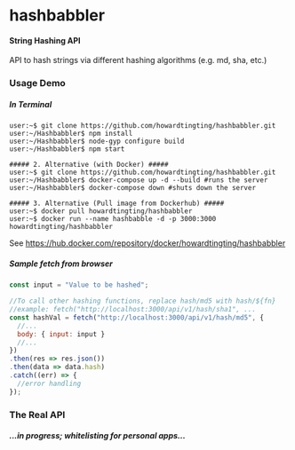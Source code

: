 
hashbabbler
========

#### String Hashing API ####

API to hash strings via different hashing algorithms (e.g. md, sha, etc.)

### Usage Demo ###

##### In Terminal #####
```console
user:~$ git clone https://github.com/howardtingting/hashbabbler.git
user:~/Hashbabbler$ npm install
user:~/Hashbabbler$ node-gyp configure build
user:~/Hashbabbler$ npm start
```
```console
##### 2. Alternative (with Docker) #####
user:~$ git clone https://github.com/howardtingting/hashbabbler.git
user:~/Hashbabbler$ docker-compose up -d --build #runs the server
user:~/Hashbabbler$ docker-compose down #shuts down the server
```
```console
##### 3. Alternative (Pull image from Dockerhub) #####
user:~$ docker pull howardtingting/hashbabbler
user:~$ docker run --name hashbabble -d -p 3000:3000 howardtingting/hashbabbler
```
See https://hub.docker.com/repository/docker/howardtingting/hashbabbler

##### Sample fetch from browser #####
```javascript
const input = "Value to be hashed";

//To call other hashing functions, replace hash/md5 with hash/${fn}
//example: fetch("http://localhost:3000/api/v1/hash/sha1", ...
const hashVal = fetch("http://localhost:3000/api/v1/hash/md5", {
  //...
  body: { input: input }
  //...
})
.then(res => res.json())
.then(data => data.hash)
.catch((err) => {
  //error handling
});
```

### The Real API ###

##### ...in progress; whitelisting for personal apps... #####
